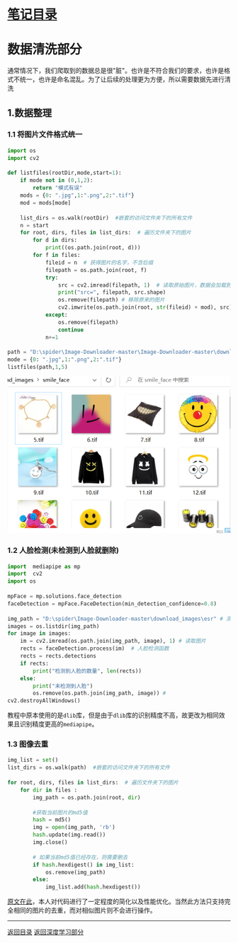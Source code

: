# [笔记目录](目录.md)
# 数据清洗部分
通常情况下，我们爬取到的数据总是很"脏"。也许是不符合我们的要求，也许是格式不统一，也许是命名混乱。为了让后续的处理更为方便，所以需要数据先进行清洗
## 1.数据整理
### 1.1 将图片文件格式统一
```python
import os
import cv2

def listfiles(rootDir,mode,start=1):
    if mode not in (0,1,2):
        return "模式有误"
    mods = {0: ".jpg",1:".png",2:".tif"}
    mod = mods[mode]
    
    list_dirs = os.walk(rootDir)  #嵌套的访问文件夹下的所有文件
    n = start 
    for root, dirs, files in list_dirs:  # 遍历文件夹下的图片
        for d in dirs:
            print((os.path.join(root, d)))
        for f in files:
            fileid = n  # 获得图片的名字，不含后缀
            filepath = os.path.join(root, f) 
            try:
                src = cv2.imread(filepath, 1)  # 读取原始图片，数据会加载到内存中
                print("src=", filepath, src.shape)
                os.remove(filepath) # 移除原来的图片
                cv2.imwrite(os.path.join(root, str(fileid) + mod), src)  # 保存经过格式转换的图片
            except:
                os.remove(filepath)
                continue
            n+=1 

path = "D:\spider\Image-Downloader-master\Image-Downloader-master\download_images\smile_face"  # 输入图片路径即可，可以在这个文件夹下放置各种后缀名的图片，代码会将所有图片统一成 jpg 格式
mode = {0: ".jpg",1:".png",2:".tif"}
listfiles(path,1,5)
```
![Alt text](data/数据清洗/data_1.png)

### 1.2  人脸检测(未检测到人脸就删除)
```python
import  mediapipe as mp
import  cv2
import os 

mpFace = mp.solutions.face_detection
faceDetection = mpFace.FaceDetection(min_detection_confidence=0.8)

img_path = "D:\spider\Image-Downloader-master\download_images\esr" # 测试图片路径
images = os.listdir(img_path)   
for image in images:
    im = cv2.imread(os.path.join(img_path, image), 1) # 读取图片
    rects = faceDetection.process(im)  # 人脸检测函数
    rects = rects.detections
    if rects:
        print("检测到人脸的数量", len(rects))
    else:
        print("未检测到人脸")
        os.remove(os.path.join(img_path, image)) # 
cv2.destroyAllWindows()   
```
教程中原本使用的是`dlib`库，但是由于`dlib`库的识别精度不高，故更改为相同效果且识别精度更高的`mediapipe`。

### 1.3  图像去重
```python
img_list = set()
list_dirs = os.walk(path)  #嵌套的访问文件夹下的所有文件

for root, dirs, files in list_dirs:  # 遍历文件夹下的图片
    for dir in files :
        img_path = os.path.join(root, dir)
        
        #获取当前图片的md5值
        hash = md5()
        img = open(img_path, 'rb')
        hash.update(img.read())
        img.close()
        
        # 如果当前md5值已经存在，则需要删去
        if hash.hexdigest() in img_list:
            os.remove(img_path)
        else:
            img_list.add(hash.hexdigest())
```
[原文在此](https://blog.csdn.net/qq_45057749/article/details/91129088?ops_request_misc=%257B%2522request%255Fid%2522%253A%2522169337502416800215068240%2522%252C%2522scm%2522%253A%252220140713.130102334..%2522%257D&request_id=169337502416800215068240&biz_id=0&utm_medium=distribute.pc_search_result.none-task-blog-2~all~top_positive~default-1-91129088-null-null.142^v93^chatsearchT3_1&utm_term=%E5%9B%BE%E7%89%87%E5%8E%BB%E9%87%8D&spm=1018.2226.3001.4187)，本人对代码进行了一定程度的简化以及性能优化。当然此方法只支持完全相同的图片的去重，而对相似图片则不会进行操作。

____
[返回目录](目录.md)
[返回深度学习部分](深度学习.md/#返回坐标)

